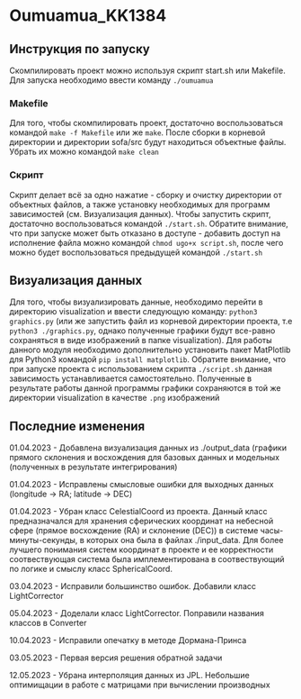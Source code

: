 # Oumuamua_KK1384

## Инструкция по запуску
Скомпилировать проект можно используя скрипт start.sh или Makefile. Для запуска необходимо ввести команду `./oumuamua`

### Makefile
Для того, чтобы скомпилировать проект, достаточно воспользоваться командой `make -f Makefile` или же `make`. После сборки в корневой директории и директории sofa/src будут находиться объектные файлы. Убрать их можно командой `make clean`

### Скрипт
Скрипт делает всё за одно нажатие - сборку и очистку директории от объектных файлов, а также установку необходимых для программ зависимостей (см. Визуализация данных). Чтобы запустить скрипт, достаточно воспользоваться командой `./start.sh`. Обратите внимание, что при запуске может быть отказано в доступе - добавить доступ на исполнение файла можно командой `chmod ugo+x script.sh`, после чего можно будет воспользоваться предыдущей командой `./start.sh`

## Визуализация данных
Для того, чтобы визуализировать данные, необходимо перейти в директорию visualization и ввести следующую команду: `python3 graphics.py` (или же запустить файл из корневой директории проекта, т.е `python3 ./graphics.py`, однако полученные графики будут все-равно сохраняться в виде изображений в папке visualization). Для работы данного модуля необходимо дополнительно установить пакет MatPlotlib для Python3 командой `pip install matplotlib`. Обратите внимание, что при запуске проекта с использованием скрипта `./script.sh` данная зависимость устанавливается самостоятельно. Полученные в результате работы данной программы графики сохраняются в той же директории visualization в качестве `.png` изображений

## Последние изменения
01.04.2023 - Добавлена визуализация данных из ./output_data (графики прямого склонения и восхождения для базовых данных и модельных (полученных в результате интегрирования)

01.04.2023 - Исправлены смысловые ошибки для выходных данных (longitude -> RA; latitude -> DEC)

01.04.2023 - Убран класс CelestialCoord из проекта. Данный класс предназначался для хранения сферических координат на небесной сфере (прямое восхождение (RA) и склонение (DEC)) в системе часы-минуты-секунды, в которых она была в файлах ./input_data. Для более лучшего понимания систем координат в проекте и ее корректности соотвествующая система была имплементирована в соотвествующий по логике и смыслу класс SphericalCoord.

03.04.2023 - Исправили большинство ошибок. Добавили класс LightCorrector

05.04.2023 - Доделали класс LightCorrector. Поправили названия классов в Converter

10.04.2023 - Исправили опечатку в методе Дормана-Принса

03.05.2023 - Первая версия решения обратной задачи

12.05.2023 - Убрана интерполяция данных из JPL. Небольшие оптимищации в работе с матрицами при вычислении производных
